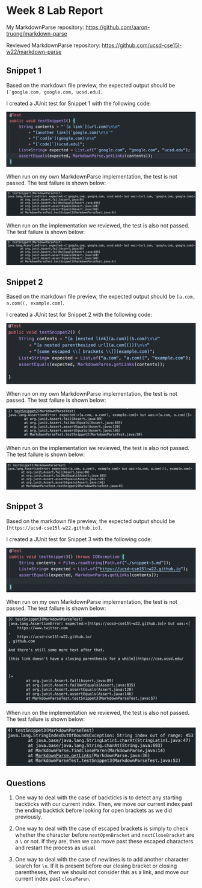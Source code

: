 # Week 8 Lab Report

My MarkdownParse repository: https://github.com/aaron-truong/markdown-parse

Reviewed MarkdownParse repository: https://github.com/ucsd-cse15l-w22/markdown-parse

## Snippet 1

Based on the markdown file preview, the expected output should be ``[`google.com, google.com, ucsd.edu]``.

I created a JUnit test for Snippet 1 with the following code:

![Image](image1.png)

When run on my own MarkdownParse implementation, the test is not passed. The test failure is shown below:

![Image](image2.png)

When run on the implementation we reviewed, the test is also not passed. The test failure is shown below:

![Image](image2.png)

## Snippet 2

Based on the markdown file preview, the expected output should be ``[a.com, a.com((, example.com]``.

I created a JUnit test for Snippet 2 with the following code:

![Image](image4.png)

When run on my own MarkdownParse implementation, the test is not passed. The test failure is shown below:

![Image](image5.png)

When run on the implementation we reviewed, the test is also not passed. The test failure is shown below:

![Image](image6.png)

## Snippet 3

Based on the markdown file preview, the expected output should be ``[https://ucsd-cse15l-w22.github.io]``.

I created a JUnit test for Snippet 3 with the following code:

![Image](image7.png)

When run on my own MarkdownParse implementation, the test is not passed. The test failure is shown below:

![Image](image8.png)

When run on the implementation we reviewed, the test is also not passed. The test failure is shown below:

![Image](image9.png)

## Questions

1) One way to deal with the case of backticks is to detect any starting backticks with our current index. Then, we move our current index past the ending backtick before looking for open brackets as we did previously. 

2) One way to deal with the case of escaped brackets is simply to check whether the character before `nextOpenBracket` and `nextCloseBracket` are a `\` or not. If they are, then we can move past these escaped characters and restart the process as usual.

3) One way to deal with the case of newlines is to add another character search for `\n`. If it is present before our closing bracket or closing parentheses, then we should not consider this as a link, and move our current index past `closeParen`.